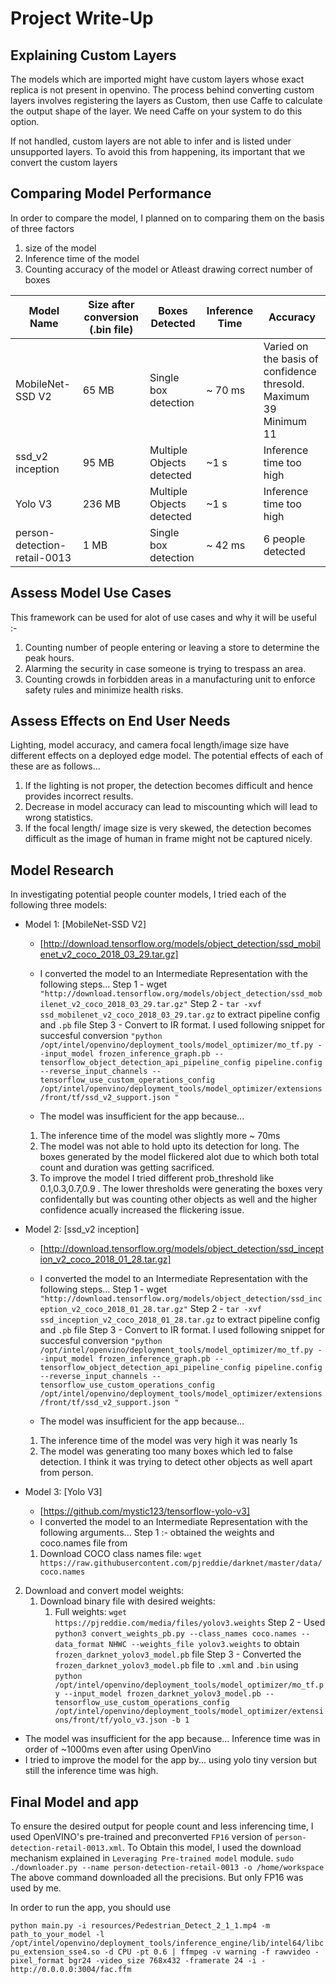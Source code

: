 # Project Write-Up

## Explaining Custom Layers

The models which are imported might have custom layers whose exact replica is not present in openvino. The process behind converting custom layers involves registering the layers as Custom, then use Caffe to calculate the output shape of the layer. We need Caffe on your system to do this option.

If not handled, custom layers are not able to infer and is listed under unsupported layers. To avoid this from happening, its important that we convert the custom layers

## Comparing Model Performance

In order to compare the model, I planned on to comparing them on the basis of three factors
1. size of the model
2. Inference time of the model
3. Counting accuracy of the model or Atleast drawing correct number of boxes

| Model Name                   | Size after conversion (.bin file) | Boxes Detected            | Inference Time | Accuracy                                                     |
| ---------------------------- | --------------------------------- | ------------------------- | -------------- | ------------------------------------------------------------ |
| MobileNet-SSD V2             | 65 MB                             | Single box detection      | ~ 70 ms        | Varied on the basis of confidence thresold.<br />Maximum 39<br />Minimum 11 |
| ssd_v2 inception             | 95 MB                             | Multiple Objects detected | ~1 s           | Inference time too high                                      |
| Yolo V3                      | 236 MB                            | Multiple Objects detected | ~1 s           | Inference time too high                                      |
| person-detection-retail-0013 | 1 MB                              | Single box detection      | ~ 42 ms        | 6 people detected                                            |

## Assess Model Use Cases

This framework can be used for alot of use cases and why it will be useful :-
1. Counting number of people entering or leaving a store to determine the peak hours.
2. Alarming the security in case someone is trying to trespass an area.
3. Counting crowds in forbidden areas in a manufacturing unit to enforce safety rules and minimize health risks. 

## Assess Effects on End User Needs

Lighting, model accuracy, and camera focal length/image size have different effects on a
deployed edge model. The potential effects of each of these are as follows...

1. If the lighting is not proper, the detection becomes difficult and hence provides incorrect results. 
2. Decrease in model accuracy can lead to miscounting which will lead to wrong statistics. 
3. If the focal length/ image size is very skewed, the detection becomes difficult as the image of human in frame might not be captured nicely.

## Model Research

In investigating potential people counter models, I tried each of the following three models:

- Model 1: [MobileNet-SSD V2]
  - [http://download.tensorflow.org/models/object_detection/ssd_mobilenet_v2_coco_2018_03_29.tar.gz]
  
  - I converted the model to an Intermediate Representation with the following steps...
    Step 1 - wget `"http://download.tensorflow.org/models/object_detection/ssd_mobilenet_v2_coco_2018_03_29.tar.gz"`
    Step 2 - `tar -xvf ssd_mobilenet_v2_coco_2018_03_29.tar.gz` to extract pipeline config and `.pb` file
    Step 3 - Convert to IR format. I used following snippet for succesful conversion 
    `"python /opt/intel/openvino/deployment_tools/model_optimizer/mo_tf.py --input_model frozen_inference_graph.pb --tensorflow_object_detection_api_pipeline_config pipeline.config --reverse_input_channels --tensorflow_use_custom_operations_config /opt/intel/openvino/deployment_tools/model_optimizer/extensions/front/tf/ssd_v2_support.json "`
  
    
  
  - The model was insufficient for the app because...
  1. The inference time of the model was slightly more ~ 70ms 
  2. The model was not able to hold upto its detection for long. The boxes generated by the model flickered alot due to which both total count and duration was getting sacrificed. 
  3. To improve the model I tried different prob_threshold like 0.1,0.3,0.7,0.9 . The lower thresholds were generating the boxes very confidentally but was counting other objects as well and the higher confidence acually increased the flickering issue.
  
- Model 2: [ssd_v2 inception]
  - [http://download.tensorflow.org/models/object_detection/ssd_inception_v2_coco_2018_01_28.tar.gz]
  - I converted the model to an Intermediate Representation with the following steps...
  Step 1 - wget `"http://download.tensorflow.org/models/object_detection/ssd_inception_v2_coco_2018_01_28.tar.gz"`
  Step 2 - `tar -xvf ssd_inception_v2_coco_2018_01_28.tar.gz` to extract pipeline config and `.pb` file
  Step 3 - Convert to IR format. I used following snippet for succesful conversion 
  `"python /opt/intel/openvino/deployment_tools/model_optimizer/mo_tf.py --input_model frozen_inference_graph.pb --tensorflow_object_detection_api_pipeline_config pipeline.config --reverse_input_channels --tensorflow_use_custom_operations_config /opt/intel/openvino/deployment_tools/model_optimizer/extensions/front/tf/ssd_v2_support.json "`
  
  
  - The model was insufficient for the app because...
  1. The inference time of the model was very high it was nearly 1s 
  2. The model was generating too many boxes which led to false detection. I think it was trying to detect other objects as well apart from person.

- Model 3: [Yolo V3]
  - [https://github.com/mystic123/tensorflow-yolo-v3]
  - I converted the model to an Intermediate Representation with the following arguments...
  Step 1 :- obtained the weights and coco.names file from 
  1. Download COCO class names file: `wget https://raw.githubusercontent.com/pjreddie/darknet/master/data/coco.names`
2. Download and convert model weights:    
    1. Download binary file with desired weights: 
        1. Full weights: `wget https://pjreddie.com/media/files/yolov3.weights`
    Step 2 - Used `python3 convert_weights_pb.py --class_names coco.names --data_format NHWC --weights_file yolov3.weights` to obtain `frozen_darknet_yolov3_model.pb` file
    Step 3 - Converted the `frozen_darknet_yolov3_model.pb` file to `.xml` and `.bin` using `python /opt/intel/openvino/deployment_tools/model_optimizer/mo_tf.py --input_model frozen_darknet_yolov3_model.pb --tensorflow_use_custom_operations_config /opt/intel/openvino/deployment_tools/model_optimizer/extensions/front/tf/yolo_v3.json -b 1`
  - The model was insufficient for the app because...
    Inference time was in order of ~1000ms even after using OpenVino
  - I tried to improve the model for the app by...
    using yolo tiny version but still the inference time was high.


## Final Model and app

To ensure the desired output for people count and less inferencing time, I used OpenVINO's pre-trained and preconverted `FP16` version of `person-detection-retail-0013.xml`. 
To Obtain this model, I used the download mechanism explained in `Leveraging Pre-trained model` module. 
`sudo ./downloader.py --name person-detection-retail-0013 -o /home/workspace`
The above command downloaded all the precisions. But only FP16 was used by me. 

In order to run the app, you should use

`python main.py -i resources/Pedestrian_Detect_2_1_1.mp4 -m path_to_your_model -l /opt/intel/openvino/deployment_tools/inference_engine/lib/intel64/libcpu_extension_sse4.so -d CPU -pt 0.6 | ffmpeg -v warning -f rawvideo -pixel_format bgr24 -video_size 768x432 -framerate 24 -i - http://0.0.0.0:3004/fac.ffm`